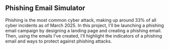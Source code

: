 ## Phishing Email Simulator
Phishing is the most common cyber attack, making up around 33% of all cyber incidents as of March 2025. In this project, I'll be launching a phishing email campaign by designing a landing page and creating a phishing email. Then, using the emails I’ve created, I’ll highlight the indicators of a phishing email and ways to protect against phishing attacks.
